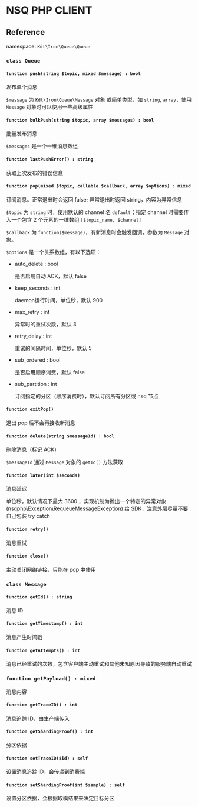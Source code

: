 # NSQ PHP CLIENT

## Reference
namespace: `Kdt\Iron\Queue\Queue`

### `class Queue`
#### `function push(string $topic, mixed $message) : bool`
发布单个消息

`$message` 为 `Kdt\Iron\Queue\Message` 对象 或简单类型，如 `string`, `array`，使用 `Message` 对象时可以使用一些高级属性

#### `function bulkPush(string $topic, array $messages) : bool`
批量发布消息

`$messages` 是一个一维消息数组

#### `function lastPushError() : string`
获取上次发布的错误信息

#### `function pop(mixed $topic, callable $callback, array $options) : mixed`
订阅消息。正常退出时会返回 false; 异常退出时返回 string，内容为异常信息

`$topic` 为 `string` 时，使用默认的 channel 名 `default`；指定 channel 时需要传入一个包含 2 个元素的一维数组 `[$topic_name, $channel]`

`$callback` 为 `function($message)`，有新消息时会触发回调，参数为 `Message` 对象。

`$options` 是一个关系数组，有以下选项：

- auto_delete : bool

  是否启用自动 ACK，默认 false

- keep_seconds : int

  daemon运行时间，单位秒，默认 900

- max_retry : int

  异常时的重试次数，默认 3

- retry_delay : int

  重试的间隔时间，单位秒，默认 5

- sub_ordered : bool
  
  是否启用顺序消费，默认 false

- sub_partition : int

  订阅指定的分区（顺序消费时），默认订阅所有分区或 nsq 节点

#### `function exitPop()`
退出 pop 后不会再接收新消息

#### `function delete(string $messageId) : bool`
删除消息（标记 ACK）

`$messageId` 通过 `Message` 对象的 `getId()` 方法获取 

#### `function later(int $seconds)`
消息延迟

单位秒，默认情况下最大 3600；
实现机制为抛出一个特定的异常对象 (nsqphp\Exception\RequeueMessageException) 给 SDK，注意外层尽量不要自己包装 try catch

#### `function retry()`
消息重试

#### `function close()`
主动关闭网络链接，只能在 pop 中使用



### `class Message`
#### `function getId() : string`
消息 ID

#### `function getTimestamp() : int`
消息产生时间戳

#### `function getAttempts() : int`
消息已经重试的次数，包含客户端主动重试和其他未知原因导致的服务端自动重试

### `function getPayload() : mixed`
消息内容

#### `function getTraceID() : int`
消息追踪 ID，由生产端传入

#### `function getShardingProof() : int`
分区依据
	 	 
#### `function setTraceID($id) : self`
设置消息追踪 ID，会传递到消费端

#### `function setShardingProof(int $sample) : self`
设置分区依据，会根据取模结果来决定目标分区

